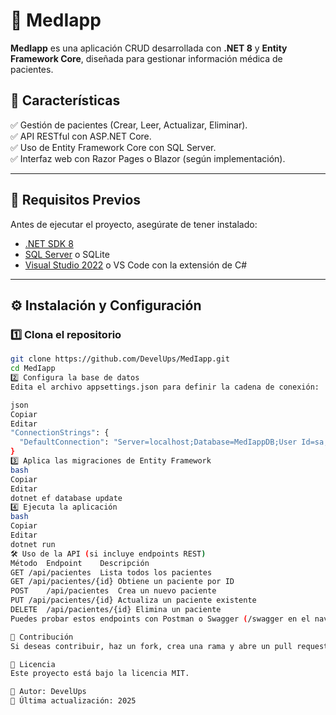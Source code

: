 # 🏥 MedIapp

**MedIapp** es una aplicación CRUD desarrollada con **.NET 8** y **Entity Framework Core**, diseñada para gestionar información médica de pacientes.

## 🚀 Características  
✅ Gestión de pacientes (Crear, Leer, Actualizar, Eliminar).  
✅ API RESTful con ASP.NET Core.  
✅ Uso de Entity Framework Core con SQL Server.  
✅ Interfaz web con Razor Pages o Blazor (según implementación).  

---

## 📌 Requisitos Previos  
Antes de ejecutar el proyecto, asegúrate de tener instalado:  
- [.NET SDK 8](https://dotnet.microsoft.com/download)  
- [SQL Server](https://www.microsoft.com/en-us/sql-server/sql-server-downloads) o SQLite  
- [Visual Studio 2022](https://visualstudio.microsoft.com/) o VS Code con la extensión de C#  

---

## ⚙️ Instalación y Configuración  
### 1️⃣ **Clona el repositorio**  
```bash
git clone https://github.com/DevelUps/MedIapp.git
cd MedIapp
2️⃣ Configura la base de datos
Edita el archivo appsettings.json para definir la cadena de conexión:

json
Copiar
Editar
"ConnectionStrings": {
  "DefaultConnection": "Server=localhost;Database=MedIappDB;User Id=sa;Password=YourPassword;TrustServerCertificate=True;"
}
3️⃣ Aplica las migraciones de Entity Framework
bash
Copiar
Editar
dotnet ef database update
4️⃣ Ejecuta la aplicación
bash
Copiar
Editar
dotnet run
🛠️ Uso de la API (si incluye endpoints REST)
Método	Endpoint	Descripción
GET	/api/pacientes	Lista todos los pacientes
GET	/api/pacientes/{id}	Obtiene un paciente por ID
POST	/api/pacientes	Crea un nuevo paciente
PUT	/api/pacientes/{id}	Actualiza un paciente existente
DELETE	/api/pacientes/{id}	Elimina un paciente
Puedes probar estos endpoints con Postman o Swagger (/swagger en el navegador).

🤝 Contribución
Si deseas contribuir, haz un fork, crea una rama y abre un pull request.

📜 Licencia
Este proyecto está bajo la licencia MIT.

📌 Autor: DevelUps
📆 Última actualización: 2025
